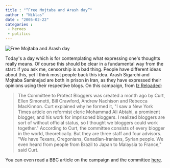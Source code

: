 ```yaml
---
title : "“Free Mojtaba and Arash day”"
author : "Niklas"
date : "2005-02-22"
categories : 
 - heroes
 - politics
---
```


![Free Mojtaba and Arash day](http://img.photobucket.com/albums/v501/QueenofSky/freemojtabaarashday-smallba.gif)

Today's a day which is for contemplating what expressing one's thoughts really means. Of course this should be clear in a fundamental way from the start: if you ask me, censorship is a bad thing. People have different ideas about this, yet I think most people back this idea. Arash Sigarchi and Mojtaba Saminejad are both in prison in Iran, as they have expressed their opinions using their respective blogs. On this campaign, from [Iz Reloaded](http://izreloaded.tripod.com/february2005.htm#freemojtabaandarash):

> The Committee to Protect Bloggers was created a month ago by Curt, Ellen Simonetti, Bill Crawford, Andrew Nachison and Rebecca MacKinnon. Curt explained why he formed it, "I saw a New York Times article on reformist cleric Mohammad Ali Abtahi, a prominent blogger, and his work for imprisoned bloggers. I realized bloggers are sort of without official status, so I thought we bloggers could work together." According to Curt, the committee consists of every blogger in the world, theoretically. But they are three staff and four advisors. "We have Texans, Oregonians, Canadian-Iranians, Syrian people. We even heard from people from Brazil to Japan to Malaysia to France," said Curt.

You can even read a BBC article on the campaign and the committee [here](http://news.bbc.co.uk/2/hi/technology/4278241.stm).
